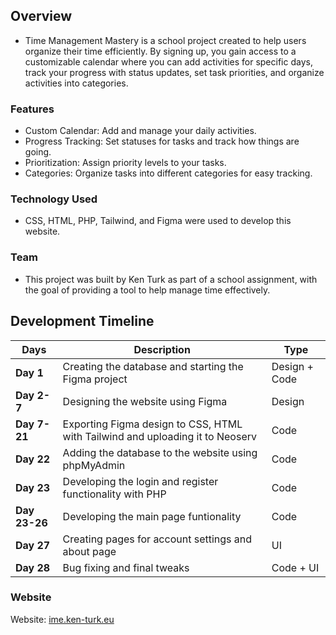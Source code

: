 ## Overview
- Time Management Mastery is a school project created to help users organize their time efficiently. By signing up, you gain access to a customizable calendar where you can add activities for specific days, track your progress with status updates, set task priorities, and organize activities into categories.

### Features
- Custom Calendar: Add and manage your daily activities.
- Progress Tracking: Set statuses for tasks and track how things are going.
- Prioritization: Assign priority levels to your tasks.
- Categories: Organize tasks into different categories for easy tracking.

### Technology Used
- CSS, HTML, PHP, Tailwind, and Figma were used to develop this website.

### Team
- This project was built by Ken Turk as part of a school assignment, with the goal of providing a tool to help manage time effectively.   

## Development Timeline
|**Days**         | Description                                                                             | Type              |
|-----------------|-----------------------------------------------------------------------------------------|-------------------|
| **Day 1**       | Creating the database and starting the Figma project                                    | Design + Code     |
| **Day 2-7**     | Designing the website using Figma                                                       | Design            |
| **Day 7-21**    | Exporting Figma design to CSS, HTML with Tailwind and uploading it to Neoserv           | Code              |
| **Day 22**      | Adding the database to the website using phpMyAdmin                                     | Code              |
| **Day 23**      | Developing the login and register functionality with PHP                                | Code              |
| **Day 23-26**   | Developing the main page funtionality                                                   | Code              |
| **Day 27**      | Creating pages for account settings and about page                                      | UI                |
| **Day 28**      | Bug fixing and final tweaks                                                             | Code + UI         |

### Website
Website: [ime.ken-turk.eu](https://time.ken-turk.eu/index.php)
